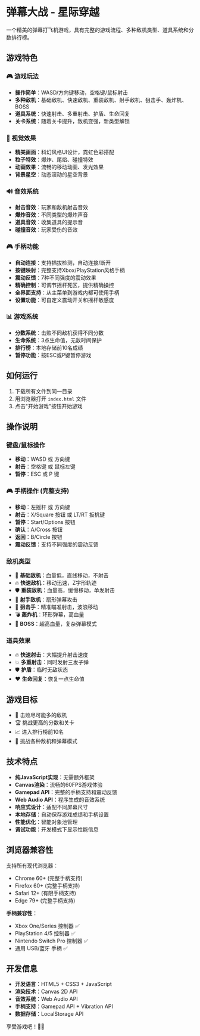 # 弹幕大战 - 星际穿越

一个精美的弹幕打飞机游戏，具有完整的游戏流程、多种敌机类型、道具系统和分数排行榜。

## 游戏特色

### 🎮 游戏玩法
- **操作简单**：WASD/方向键移动，空格键/鼠标射击
- **多种敌机**：基础敌机、快速敌机、重装敌机、射手敌机、狙击手、轰炸机、BOSS
- **道具系统**：快速射击、多重射击、护盾、生命回复
- **关卡系统**：随着关卡提升，敌机变强，新类型解锁

### 🎨 视觉效果
- **精美画面**：科幻风格UI设计，霓虹色彩搭配
- **粒子特效**：爆炸、尾焰、碰撞特效
- **动画效果**：流畅的移动动画、发光效果
- **背景星空**：动态滚动的星空背景

### 🔊 音效系统
- **射击音效**：玩家和敌机射击音效
- **爆炸音效**：不同类型的爆炸声音
- **道具音效**：收集道具的提示音
- **碰撞音效**：玩家受伤的音效

### 🎮 手柄功能
- **自动连接**：支持插拔检测，自动连接/断开
- **按键映射**：完整支持Xbox/PlayStation风格手柄
- **震动反馈**：7种不同强度的震动效果
- **精确控制**：可调节摇杆死区，提供精确操控
- **全界面支持**：从主菜单到游戏内都可使用手柄
- **设置功能**：可自定义震动开关和摇杆敏感度

### 📊 游戏系统
- **分数系统**：击败不同敌机获得不同分数
- **生命系统**：3点生命值，无敌时间保护
- **排行榜**：本地存储前10名成绩
- **暂停功能**：按ESC或P键暂停游戏

## 如何运行

1. 下载所有文件到同一目录
2. 用浏览器打开 `index.html` 文件
3. 点击"开始游戏"按钮开始游戏

## 操作说明

### 键盘/鼠标操作
- **移动**：WASD 或 方向键
- **射击**：空格键 或 鼠标左键
- **暂停**：ESC 或 P 键

### 🎮 手柄操作 (完整支持)
- **移动**：左摇杆 或 方向键
- **射击**：X/Square 按钮 或 LT/RT 扳机键
- **暂停**：Start/Options 按钮
- **确认**：A/Cross 按钮
- **返回**：B/Circle 按钮
- **震动反馈**：支持不同强度的震动反馈

### 敌机类型
- 🔶 **基础敌机**：血量低，直线移动，不射击
- 🔥 **快速敌机**：移动迅速，Z字形轨迹
- 🛡️ **重装敌机**：血量高，缓慢移动，单发射击
- 💜 **射手敌机**：扇形弹幕攻击
- 🎯 **狙击手**：精准瞄准射击，波浪移动
- 💣 **轰炸机**：环形弹幕，高血量
- 👑 **BOSS**：超高血量，复杂弹幕模式

### 道具效果
- 🔥 **快速射击**：大幅提升射击速度
- 💥 **多重射击**：同时发射三发子弹
- 🛡️ **护盾**：临时无敌状态
- ❤️ **生命回复**：恢复一点生命值

## 游戏目标

- 🎯 击败尽可能多的敌机
- 🏆 挑战更高的分数和关卡
- 📈 进入排行榜前10名
- 💪 挑战各种敌机和弹幕模式

## 技术特点

- **纯JavaScript实现**：无需额外框架
- **Canvas渲染**：流畅的60FPS游戏体验
- **Gamepad API**：完整的手柄支持和震动反馈
- **Web Audio API**：程序生成的音效系统
- **响应式设计**：适配不同屏幕尺寸
- **本地存储**：自动保存游戏成绩和手柄设置
- **性能优化**：智能对象池管理
- **调试功能**：开发模式下显示性能信息

## 浏览器兼容性

支持所有现代浏览器：
- Chrome 60+ (完整手柄支持)
- Firefox 60+ (完整手柄支持)
- Safari 12+ (有限手柄支持)
- Edge 79+ (完整手柄支持)

**手柄兼容性**：
- Xbox One/Series 控制器 ✅
- PlayStation 4/5 控制器 ✅
- Nintendo Switch Pro 控制器 ✅
- 通用 USB/蓝牙 手柄 ✅

## 开发信息

- **开发语言**：HTML5 + CSS3 + JavaScript
- **渲染技术**：Canvas 2D API
- **音效系统**：Web Audio API
- **手柄支持**：Gamepad API + Vibration API
- **数据存储**：LocalStorage API

享受游戏吧！🚀✨